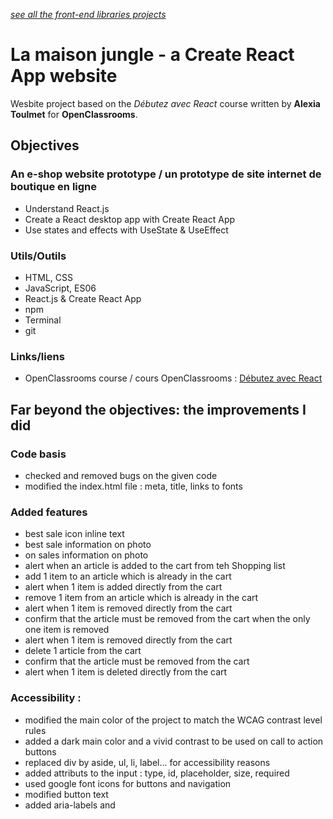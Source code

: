*[see all the front-end libraries projects](https://github.com/s-manguy/projects/tree/main/front-end-libraries)*



# La maison jungle - a Create React App website
Wesbite project based on the *Débutez avec React* course written by **Alexia Toulmet** for **OpenClassrooms**.

## Objectives
### An e-shop website prototype / un prototype de site internet de boutique en ligne
* Understand React.js
* Create a React desktop app with Create React App
* Use states and effects with UseState & UseEffect

### Utils/Outils
* HTML, CSS
* JavaScript, ES06
* React.js & Create React App
* npm
* Terminal
* git

### Links/liens
* OpenClassrooms course / cours OpenClassrooms : [Débutez avec React](https://openclassrooms.com/fr/courses/7008001-debutez-avec-react)

## Far beyond the objectives: the improvements I did
### Code basis
* checked and removed bugs on the given code  
* modified the index.html file : meta, title, links to fonts  

### Added features
*  best sale icon inline text
*  best sale information on photo   
*  on sales information on photo   
*  alert when an article is added to the cart from teh Shopping list  
*  add 1 item to an article which is already in the cart  
*  alert when 1 item is added directly from the cart  
*  remove 1 item from an article which is already in the cart   
*  alert when 1 item is removed directly from the cart   
*  confirm that the article must be removed from the cart when the only one item is removed  
*  alert when 1 item is removed directly from the cart   
*  delete 1 article from the cart  
*  confirm that the article must be removed from the cart  
*  alert when 1 item is deleted directly from the cart   
 
### Accessibility :  
  * modified the main color of the project to match the WCAG contrast level rules 
  * added a dark main color and a vivid contrast to be used on call to action buttons  
  * replaced div by aside, ul, li, label... for accessibility reasons  
  * added attributs to the input : type, id, placeholder, size, required  
  * used google font icons for buttons and navigation  
  * modified button text  
  * added aria-labels and <title> 
  * added button tab animation to emphasize de User experience
  * ...
 
### Webdesign :  
  * improved the desktop layout: colors (replaced black by deep dark green), buttons, info colors and position on photo...  
  * added "add to cart", "remove one item" & "remove item" icon in the cart
  * changed the "open cart" and "add to cart" icons position
  * designed the mobile and tablet layouts   
  * transitions/animations   
  * ...
 
 
## Result & Certification
* View the project / Voir le projet.
 ![La-maison-jungle-screenshots](https://github.com/s-manguy/projects/blob/main/front-end-libraries/oc-04-la-maison-jungle/screenshots-sandrinemanguy.png)
* [View the Certification / Voir le certificat de réussite](https://github.com/s-manguy/diploma/blob/main/FRONT-END/Certificate-reactjs-cra-4031862868.pdf).










## Getting Started with Create React App (original README from CRA)

This project was bootstrapped with [Create React App](https://github.com/facebook/create-react-app).

### Available Scripts

In the project directory, you can run:

#### `npm start`

Runs the app in the development mode.\
Open [http://localhost:3000](http://localhost:3000) to view it in the browser.

The page will reload if you make edits.\
You will also see any lint errors in the console.

###" `npm test`

Launches the test runner in the interactive watch mode.\
See the section about [running tests](https://facebook.github.io/create-react-app/docs/running-tests) for more information.

###" `npm run build`

Builds the app for production to the `build` folder.\
It correctly bundles React in production mode and optimizes the build for the best performance.

The build is minified and the filenames include the hashes.\
Your app is ready to be deployed!

See the section about [deployment](https://facebook.github.io/create-react-app/docs/deployment) for more information.

#### `npm run eject`

**Note: this is a one-way operation. Once you `eject`, you can’t go back!**

If you aren’t satisfied with the build tool and configuration choices, you can `eject` at any time. This command will remove the single build dependency from your project.

Instead, it will copy all the configuration files and the transitive dependencies (webpack, Babel, ESLint, etc) right into your project so you have full control over them. All of the commands except `eject` will still work, but they will point to the copied scripts so you can tweak them. At this point you’re on your own.

You don’t have to ever use `eject`. The curated feature set is suitable for small and middle deployments, and you shouldn’t feel obligated to use this feature. However we understand that this tool wouldn’t be useful if you couldn’t customize it when you are ready for it.

### Learn More

You can learn more in the [Create React App documentation](https://facebook.github.io/create-react-app/docs/getting-started).

To learn React, check out the [React documentation](https://reactjs.org/).

#### Code Splitting

This section has moved here: [https://facebook.github.io/create-react-app/docs/code-splitting](https://facebook.github.io/create-react-app/docs/code-splitting)

#### Analyzing the Bundle Size

This section has moved here: [https://facebook.github.io/create-react-app/docs/analyzing-the-bundle-size](https://facebook.github.io/create-react-app/docs/analyzing-the-bundle-size)

#### Making a Progressive Web App

This section has moved here: [https://facebook.github.io/create-react-app/docs/making-a-progressive-web-app](https://facebook.github.io/create-react-app/docs/making-a-progressive-web-app)

#### Advanced Configuration

This section has moved here: [https://facebook.github.io/create-react-app/docs/advanced-configuration](https://facebook.github.io/create-react-app/docs/advanced-configuration)

#### Deployment

This section has moved here: [https://facebook.github.io/create-react-app/docs/deployment](https://facebook.github.io/create-react-app/docs/deployment)

#### `npm run build` fails to minify

This section has moved here: [https://facebook.github.io/create-react-app/docs/troubleshooting#npm-run-build-fails-to-minify](https://facebook.github.io/create-react-app/docs/troubleshooting#npm-run-build-fails-to-minify)
